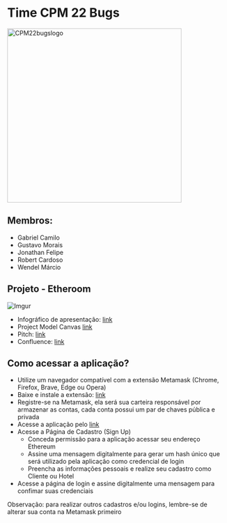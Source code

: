 # Time CPM 22 Bugs

<img src="https://imgur.com/4l0lTPN.png" alt="CPM22bugslogo" width="400"/>

## Membros:
- Gabriel Camilo
- Gustavo Morais
- Jonathan Felipe
- Robert Cardoso
- Wendel Márcio

## Projeto - Etheroom

![Imgur](https://imgur.com/5OtOLwE.png)

- Infográfico de apresentação: [link](https://www.canva.com/design/DAGBTvGa7b0/SNZJTyTx0FxIdC952fsDvA/edit?utm_content=DAGBTvGa7b0&utm_campaign=designshare&utm_medium=link2&utm_source=sharebutton)
- Project Model Canvas [link](https://www.canva.com/design/DAGB3sOnX-I/4c0xUL8AcWWxWmXjkfEQAA/edit?utm_content=DAGB3sOnX-I&utm_campaign=designshare&utm_medium=link2&utm_source=sharebutton)
- Pitch: [link](https://www.canva.com/design/DAGCnWBM-2o/fKR2Za9VGJXHouab4HkjqA/edit?utm_content=DAGCnWBM-2o&utm_campaign=designshare&utm_medium=link2&utm_source=sharebutton)
- Confluence: [link](https://gabrielcamilo.atlassian.net/wiki/spaces/SD/embed/3702805)

## Como acessar a aplicação?

- Utilize um navegador compatível com a extensão Metamask (Chrome, Firefox, Brave, Edge ou Opera)
- Baixe e instale a extensão: [link](https://metamask.io/download/)
- Registre-se na Metamask, ela será sua carteira responsável por armazenar as contas, cada conta possui um par de chaves pública e privada
- Acesse a aplicação pelo [link](https://cpm-22-bugs.vercel.app)
- Acesse a Página de Cadastro (Sign Up)
  - Conceda permissão para a aplicação acessar seu endereço Ethereum
  - Assine uma mensagem digitalmente para gerar um hash único que será utilizado pela aplicação como credencial de login
  - Preencha as informações pessoais e realize seu cadastro como Cliente ou Hotel
 - Acesse a página de login e assine digitalmente uma mensagem para confimar suas credenciais

Observação: para realizar outros cadastros e/ou logins, lembre-se de alterar sua conta na Metamask primeiro
